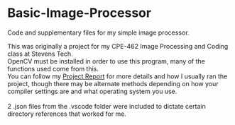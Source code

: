 # Basic-Image-Processor
Code and supplementary files for my simple image processor.

This was originally a project for my CPE-462 Image Processing and Coding class at Stevens Tech.\
OpenCV must be installed in order to use this program, many of the functions used come from this.\
You can follow my [Project Report](CPE-462_Project_Report.pdf) for more details and how I usually ran the project, though there may be alternate methods depending on how your compiler settings are and what operating system you use.\
\
2 .json files from the .vscode folder were included to dictate certain directory references that worked for me.
